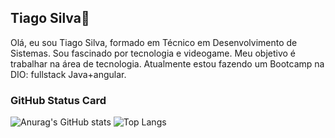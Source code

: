 ## Tiago Silva👋


Olá, eu sou Tiago Silva, formado em Técnico em Desenvolvimento de Sistemas. Sou fascinado por tecnologia e videogame. Meu objetivo é trabalhar na área de tecnologia. Atualmente estou fazendo um Bootcamp na DIO:  fullstack Java+angular. 


### GitHub Status Card
![Anurag's GitHub stats](https://github-readme-stats.vercel.app/api?username=tiagossylva&show_icons=true&theme=dracula)
![Top Langs](https://github-readme-stats.vercel.app/api/top-langs/?username=tiagossylva&hide_progress=true&theme=dracula)


